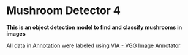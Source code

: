 # Mushroom Detector 4

**This is an object detection model to find and classify mushrooms in images**

All data in [Annotation](MushD4/Annotations) were labeled using [VIA - VGG Image Annotator](https://www.robots.ox.ac.uk/~vgg/software/via/via_demo.html)
